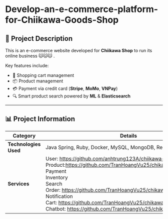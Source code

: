 # Develop-an-e-commerce-platform-for-Chiikawa-Goods-Shop

## 📝 Project Description
This is an e-commerce website developed for **Chiikawa Shop** to run its online business 🐱🐱🐱 .

Key features include:
- 🛒 Shopping cart management
- 📦 Product management
- 💳 Payment via credit card (**Stripe**, **MoMo**, **VNPay**)
- 🔍 Smart product search powered by **ML** & **Elasticsearch**
---

## 📊 Project Information

| Category               | Details                                                                                                                                                                                                  |
|-------------------------|----------------------------------------------------------------------------------------------------------------------------------------------------------------------------------------------------------|
| **Technologies Used**   | Java Spring, Ruby, Docker, MySQL, MongoDB, Redis                                                                                                                                                         |
| **Services**            | User: https://github.com/anhtrung123A/chiikawa-user-service<br/> Product:https://github.com/TranHoangVu25/chikawa_product_service<br/>Payment<br/>Inventory<br/>Search<br/>Order: https://github.com/TranHoangVu25/chikawa-order-service<br/>Notification<br/>Cart: https://github.com/TranHoangVu25/chikawa-cart-service <br/>Chatbot: https://github.com/TranHoangVu25/chikawa_chat_helper|
